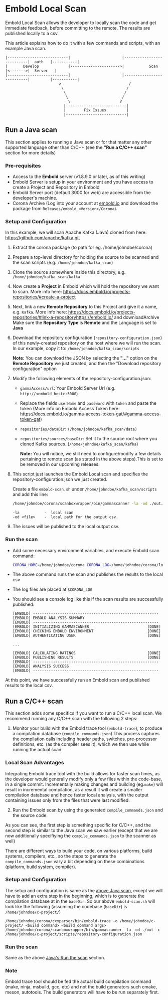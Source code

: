 # Embold Local Scan
Embold Local Scan allows the developer to locally scan the code and get immediate feedback, before committing to the remote. The results are published locally to a csv.

This article explains how to do it with a few commands and scripts, with an example Java scan.


```console
|---------------------------|                       |---------------------------|  auth   |-----------|
|       Develop             |---------------------->|           Scan            |<------->|  Server   |
|---------------------------|                       |---------------------------|         |-----------|
                        ʌ                              /
                         \                            /
                          \                          /   
                           \                        /
                            \                      V 
                          |---------------------------|
                          |        Fix Issues         |
                          |---------------------------|
```


## Run a Java scan
This section applies to running a Java scan or for that matter any other supported language other than C/C++ (see the **"Run a C/C++ scan"** section  for more details)

### Pre-requisites
- Access to the **Embold** server (v1.8.9.0 or later, as of this writing)
- Embold Server is setup in your environment and you have access to create a Project and Repository in Embold
- Embold Server port (default 3000 for web) are accessible from the developer's machine.
- Corona Archive (Log into your account at [embold.io](https://embold.io/) and download the package from `Releases/embold_<Version>/Corona`).

### Setup and Configuration
In this example, we will scan Apache Kafka (Java) cloned from here: <https://github.com/apache/kafka.git>
1. Extract the corona package (to path for eg. /home/johndoe/corona)
1. Prepare a top-level directory for holding the source to be scanned and the scan scripts (e.g. `/home/johndoe/kafka_scan`)
2. Clone the source somewhere inside this directory, e.g. `/home/johndoe/kafka_scan/kafka`
3. Now create a **Project** in Embold which will hold the repository we want to scan. More info here: <https://docs.embold.io/projects-repositories/#create-a-project>
4. Next, link a new **Remote Repository** to this Project and give it a name, e.g. `Kafka`. More info here: <https://docs.embold.io/projects-repositories/#link-a-repository>https://embold.io/
 and downloadArchive Make sure the **Repository Type** is **Remote** and the Language is set to **Java**
5. Download the repository configuration (`repository-configuration.json`) of this newly-created repository on the host where we will run the scan. In our example, copy it to: `/home/johndoe/kafka_scan/scripts`

    **Note:** You can download the JSON by selecting the **"..."** option on the **Remote Repository** we just created, and then the "Download repository configuration" option
    
6. Modify the following elements of the repository-configuration.json:
    - `gammaAccess/url`: Your Embold Server Url (e.g. `http://<embold_host>:3000`)
    -  Replace the fields `userName` and `password` with `token` and paste the token (More info on Embold Access Token here: <https://docs.embold.io/gamma-access-token-gat/#gamma-access-token-gat>)
    - `repositories/dataDir`:  `(/home/johndoe/kafka_scan/data)`
    - `repositories/sources/baseDir`: Set it to the source root where you cloned Kafka sources. (`/home/johndoe/kafka_scan/kafka`)
    
      **Note:** You will notice, we still need to configure/modify a few details pertaining to remote scan (as stated in the above steps).This is set to be removed in our upcoming releases.
      
7. This script just launches the Embold Local scan and specifies the repository-configuration.json we just created.

    Create a file `embold-scan.sh` under `/home/johndoe/kafka_scan/scripts` and add this line:

    ```sh
    /home/johndoe/corona/scanboxwrapper/bin/gammascanner -la -od ./out.csv -c /home/johndoe/kafka_scan/scripts/repository-configuration.json
    ```
    ```
    -la           -  local scan
    -od <file>    -  local path for the output csv.
    ```
8. The issues will be published to the local output csv.

### Run the scan

- Add some necessary environment variables, and execute Embold scan command:

    ```sh
    CORONA_HOME=/home/johndoe/corona CORONA_LOG=/home/johndoe/corona/log  /home/johndoe/kafka_scan/scripts/embold-scan.sh
    ```

- The above command runs the scan and publishes the results to the local csv
- The log files are placed at `$CORONA_LOG`
- You should see a console log like this if the scan results are successfully published:

    ```console
    [EMBOLD] --------------------------------------------------------
    [EMBOLD] EMBOLD ANALYSIS SUMMARY                           
    [EMBOLD] --------------------------------------------------------
    [EMBOLD] INITIALIZING GAMMASCANNER                         	[DONE]
    [EMBOLD] CHECKING EMBOLD ENVIRONMENT                       	[DONE]
    [EMBOLD] AUTHENTICATING USER                               	[DONE]

    ...

    [EMBOLD] CALCULATING RATINGS                               	[DONE]
    [EMBOLD] PUBLISHING RESULTS                                	[DONE]
    [EMBOLD] --------------------------------------------------------
    [EMBOLD] ANALYSIS SUCCESS                                  
    [EMBOLD] --------------------------------------------------------
    ```

At this point, we have successfully run an Embold scan and published results to the local csv.


## Run a C/C++ scan
This section adds some specifics if you want to run a C/C++ local scan. We recommend running any C/C++ scan with the following 2 steps:
1. Monitor your build with the Embold trace tool (`embold-trace`), to produce a compilation database (`compile_commands.json`).This process captures the compilation calls including header paths, switches, pre-processor definitions, etc. (as the compiler sees it), which we then use while running the actual scan
 
### Local Scan Advantages
   Integrating Embold trace tool with the build allows for faster scan times, as the developer would generally modify only a few files within the code-base, in a single commit. Incrementally making changes and building (eg.`make`) will result in incremental compilation, as a result it will create a smaller compilation database and hence faster local analysis, with the output containing issues only from the files that were last modified. 

2. Run the Embold scan by using the generated `compile_commands.json` and the source code.

As you can see, the first step is something specific for C/C++, and the second step is similar to the Java scan we saw earlier (except that we are now additionally specifiying the `compile_commands.json` to the scanner as well)

There are different ways to build your code, on various platforms, build systems, compilers, etc., so the steps to generate the `compile_commands.json` vary a bit depending on these combinations (platform, build system, compiler).


### Setup and Configuration
The setup and configuration is same as the [above Java scan](https://github.com/embold/emb-integration-samples/blob/local_scan/local_scan/local_scan.md#setup-and-configuration), except we will have to add an extra step in the beginning, which is to generate the compilation database at in the `baseDir`.
So our above `embold-scan.sh` will look like the following (assuming the codebase (`baseDir`) is `/home/johndoe/c-project/`)

    /home/johndoe/corona/cxxparser/bin/embold-trace -o /home/johndoe/c-project/ <build command> <build command args>
    /home/johndoe/corona/scanboxwrapper/bin/gammascanner -la -od ./out -c /home/johndoe/c-project/scripts/repository-configuration.json

### Run the scan
Same as the above [Java's Run the scan](https://github.com/embold/emb-integration-samples/blob/local_scan/local_scan/local_scan.md#run-the-scan) section.

### Note
Embold trace tool should be fed the actual build compilation command (make, ninja, msbuild, gcc, etc) and not the build generators such cmake, meson, autotools. The build generators will have to be run separately first.




